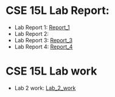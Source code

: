 # CSE 15L Lab Report:     
* Lab Report 1: [Report_1](lab-report-write-up-1.md)
* Lab Report 2:
* Lab Report 3: [Report_3](lab-report-3-week-6.md)
* Lab Report 4: [Report_4](lab-report-4-week8.md)

# CSE 15L Lab work
* Lab 2 work: [Lab_2_work](Lab2.md)






